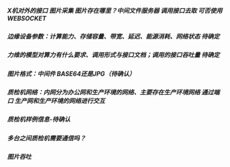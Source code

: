 ##### X机对外的接口 图片采集 图片存在哪里？中间文件服务器  调用接口去取 可否使用WEBSOCKET
##### 边缘设备参数：计算能力、存储容量、带宽、延迟、能源消耗、网络状态 待确定
##### 力维的模型对算力有什么要求、调用形式与接口文档；调用的接口吞吐量 待确定

##### 图片格式：中间件 BASE64还是JPG（待确认）
##### 质检机网络：内网分为办公网和生产环境的网络、主要存在生产环境网络  通过端口 生产网和生产环境的网络进行交互
##### 质检机样例信息-待确认
##### 多台之间质检机需要通信吗？
##### 图片吞吐